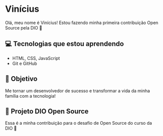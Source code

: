 # Vinícius

Olá, meu nome é Vinícius! Estou fazendo minha primeira contribuição Open Source pela DIO 🚀

## 💻 Tecnologias que estou aprendendo
- HTML, CSS, JavaScript
- Git e GitHub

## 🎯 Objetivo
Me tornar um desenvolvedor de sucesso e transformar a vida da minha família com a tecnologia!

## 🚀 Projeto DIO Open Source
Essa é a minha contribuição para o desafio de Open Source do curso da DIO 🙌
